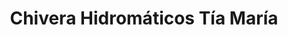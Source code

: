 ---
title: "Chivera Hidromáticos Tía María"
url: /caracas/chivera-hidromaticos-tia-maria/
shop: piezas de automóviles
---
